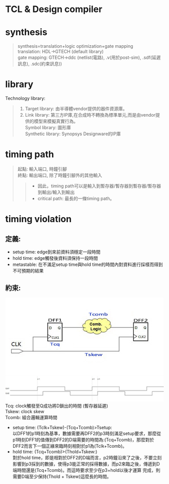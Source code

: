 TCL & Design compiler
=====================
# synthesis
  >synthesis=translation+logic optimization+gate mapping<br>
  >translation: HDL→GTECH (default library)<br>
  >gate mapping: GTECH→ddc (netlist(電路), .v(用於post-sim), .sdf(延遲訊息), .sdc(約束訊息))<br>

# library
Technology library:<br>
  >1. Target library: 由半導體vendor提供的器件資源庫。<br>
  >2. Link library: 第三方IP庫,在合成時不轉換為標準單元,而是由vendor提供的模型來模擬真實行為。<br>
Symbol library: 圖形庫<br>
Synthetic library: Synopsys Designware的IP庫<br>
# timing path
  >起點: 輸入端口, 時鐘引腳<br>
  >終點: 輸出端口, 除了時鐘引腳外的其他輸入<br>
  >>- 因此，timing path可以是輸入到暫存器/暫存器到暫存器/暫存器到輸出/輸入到輸出<br>
  >>- critical path: 最長的一條timing path。
# timing violation
## 定義:
  - setup time: edge到來前資料須穩定一段時間
  - hold time: edge觸發後資料須保持一段時間
  - metastable: 在不滿足setup time與hold time的時間內對資料進行採樣而得到不可預期的結果
## 約束:
![Image](https://github.com/vita70579/VLSI/raw/main/Image/DFF.png)
![Image](https://github.com/vita70579/VLSI/raw/main/Image/timing.png)
Tcq: clock觸發至Q成功將D鎖出的時間 (暫存器延遲)<br>
Tskew: clock skew<br>
Tcomb: 組合邏輯運算時間<br>
  - setup time: (Tclk+Tskew)-(Tcq+Tcomb)>Tsetup:<br>
  以DFF1的p1時刻為基準，數據需要再DFF2的p3時刻滿足setup要求，那麼從p1時刻DFF1的值傳到DFF2的D端需要的時間為:(Tcq+Tcomb)，那麼對於DFF2而言下一個正緣來臨時刻相對於p1為(Tclk+Tcomb)。
  - hold time: (Tcq+Tcomb)>(Thold+Tskew:)<br>
  對於hold time，即是相對於DFF2的D端而言，p2時鐘沿來了之後，不要立刻影響到p3採到的數據，使得p3能正常的採得數據，而p2來臨之後，傳遞到D端時間還是(Tcq+Tcomb)。而這時要求至少在p3+hold以後才運算 完成，則需要D端至少保持(Thold + Tskew)這麼長的時間。
  
